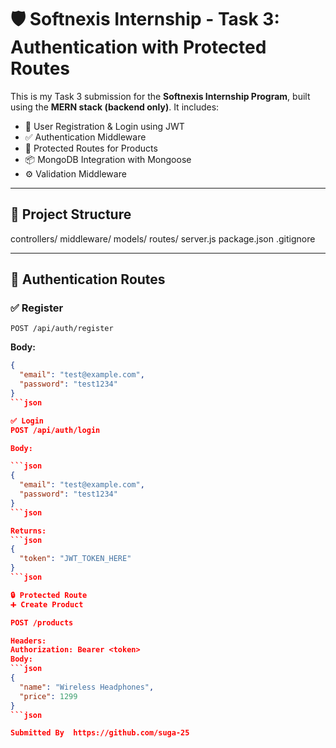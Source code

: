# 🛡️ Softnexis Internship - Task 3: Authentication with Protected Routes
This is my Task 3 submission for the **Softnexis Internship Program**, built using the **MERN stack (backend only)**.
It includes:
- 🔐 User Registration & Login using JWT
- ✅ Authentication Middleware
- 🧾 Protected Routes for Products
- 📦 MongoDB Integration with Mongoose
- ⚙️ Validation Middleware

---
## 📁 Project Structure
controllers/
middleware/
models/
routes/
server.js
package.json
.gitignore

---

## 🔐 Authentication Routes

### ✅ Register  
`POST /api/auth/register`

**Body:**

```json
{
  "email": "test@example.com",
  "password": "test1234"
}
```json

✅ Login
POST /api/auth/login

Body:

```json
{
  "email": "test@example.com",
  "password": "test1234"
}
```json

Returns:
```json
{
  "token": "JWT_TOKEN_HERE"
}
```json

🔒 Protected Route
➕ Create Product

POST /products

Headers:
Authorization: Bearer <token>
Body:
```json
{
  "name": "Wireless Headphones",
  "price": 1299
}
```json

Submitted By  https://github.com/suga-25
